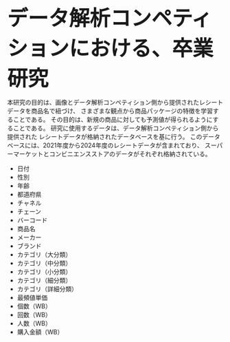 <B><font size="10">データ解析コンペティションにおける、卒業研究</font></B>

本研究の目的は、画像とデータ解析コンペティション側から提供されたレシートデータを商品名で紐づけ、
さまざまな観点から商品パッケージの特徴を学習することである。
その目的は、新規の商品に対しても予測値が得られるようにすることである。
研究に使用するデータは、データ解析コンペティション側から提供された
レシートデータが格納されたデータベースを基に行う。
このデータベースには、2021年度から2024年度のレシートデータが含まれており、
スーパーマーケットとコンビニエンスストアのデータがそれぞれ格納されている。

<ul>
<li>日付</li>
<li>性別</li>
<li>年齢</li>
<li>都道府県</li>
<li>チャネル</li>
<li>チェーン</li>
<li>バーコード</li>
<li>商品名</li>
<li>メーカー</li>
<li>ブランド</li>
<li>カテゴリ（大分類）</li>
<li>カテゴリ（中分類）</li>
<li>カテゴリ（小分類）</li>
<li>カテゴリ（細分類）</li>
<li>カテゴリ（詳細分類）</li>
<li>最頻値単価</li>
<li>個数（WB）</li>
<li>回数（WB）</li>
<li>人数（WB）</li>
<li>購入金額（WB）</li>
</ul>
